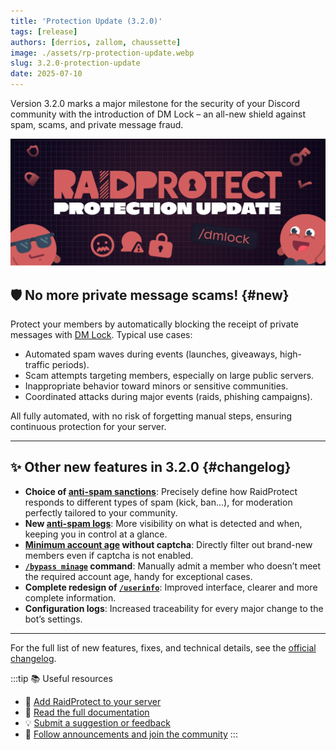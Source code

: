 ```yaml
---
title: 'Protection Update (3.2.0)'
tags: [release]
authors: [derrios, zallom, chaussette]
image: ./assets/rp-protection-update.webp
slug: 3.2.0-protection-update
date: 2025-07-10
---
```


Version 3.2.0 marks a major milestone for the security of your Discord community with the introduction of DM Lock – an all-new shield against spam, scams, and private message fraud.

![RaidProtect Protection Update blog post social card](./assets/rp-protection-update.webp)

<!--truncate-->

## 🛡️ No more private message scams! {#new}

Protect your members by automatically blocking the receipt of private messages with [DM Lock](/features/dm-lock). Typical use cases:

- Automated spam waves during events (launches, giveaways, high-traffic periods).
- Scam attempts targeting members, especially on large public servers.
- Inappropriate behavior toward minors or sensitive communities.
- Coordinated attacks during major events (raids, phishing campaigns).

All fully automated, with no risk of forgetting manual steps, ensuring continuous protection for your server.

---

## ✨ Other new features in 3.2.0 {#changelog}

- **Choice of [anti-spam sanctions](/features/anti-spam#triggers)**: Precisely define how RaidProtect responds to different types of spam (kick, ban...), for moderation perfectly tailored to your community.
- **New [anti-spam logs](/features/anti-spam#logs)**: More visibility on what is detected and when, keeping you in control at a glance.
- **[Minimum account age](/features/raid-mode#minage) without captcha**: Directly filter out brand-new members even if captcha is not enabled.
- **[`/bypass minage`](/features/raid-mode#bypass-minage) command**: Manually admit a member who doesn’t meet the required account age, handy for exceptional cases.
- **Complete redesign of [`/userinfo`](/features/utilities#userinfo)**: Improved interface, clearer and more complete information.
- **Configuration logs**: Increased traceability for every major change to the bot’s settings.

---

For the full list of new features, fixes, and technical details, see the [official changelog](/changelog#3-2-0).

:::tip 📚 Useful resources
- 🔗 [Add RaidProtect to your server](https://raidprotect.bot/invite)
- 📘 [Read the full documentation](https://docs.raidprotect.bot/)
- 💡 [Submit a suggestion or feedback](https://suggestions.raidprotect.bot/)
- 📣 [Follow announcements and join the community](https://raidprotect.bot/discord)
:::